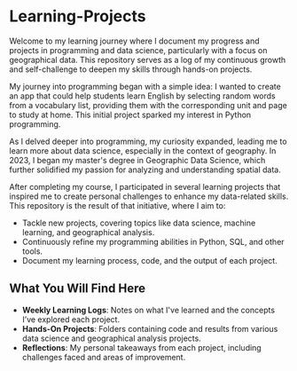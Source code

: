 # Learning-Projects

Welcome to my learning journey where I document my progress and projects in programming and data science, particularly with a focus on geographical data. This repository serves as a log of my continuous growth and self-challenge to deepen my skills through hands-on projects.

My journey into programming began with a simple idea: I wanted to create an app that could help students learn English by selecting random words from a vocabulary list, providing them with the corresponding unit and page to study at home. This initial project sparked my interest in Python programming.

As I delved deeper into programming, my curiosity expanded, leading me to learn more about data science, especially in the context of geography. In 2023, I began my master's degree in Geographic Data Science, which further solidified my passion for analyzing and understanding spatial data.

After completing my course, I participated in several learning projects that inspired me to create personal challenges to enhance my data-related skills. This repository is the result of that initiative, where I aim to:
- Tackle new projects, covering topics like data science, machine learning, and geographical analysis.
- Continuously refine my programming abilities in Python, SQL, and other tools.
- Document my learning process, code, and the output of each project.

## What You Will Find Here

- **Weekly Learning Logs**: Notes on what I've learned and the concepts I’ve explored each project.
- **Hands-On Projects**: Folders containing code and results from various data science and geographical analysis projects.
- **Reflections**: My personal takeaways from each project, including challenges faced and areas of improvement.


